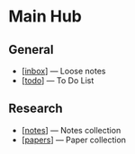 # Main Hub

## General

- [[inbox]] — Loose notes
- [[todo]] — To Do List

## Research

- [[notes]] — Notes collection
- [[papers]] — Paper collection

<a id="1"></a>

[//begin]: # "Autogenerated link references for markdown compatibility"
[inbox]: inbox "Inbox"
[todo]: todo "To Do"
[notes]: notes "Notes"
[papers]: papers "Papers"
[//end]: # "Autogenerated link references"
